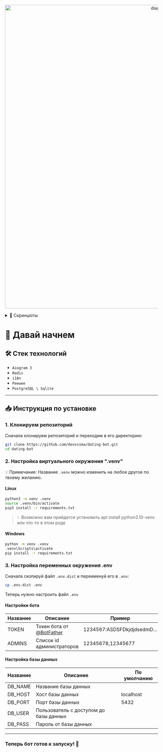 <p align="center">
  <img src="https://i.ibb.co/ZVyJ7ky/Screenshot-52.png" alt="diagram" width="1000">
</p>
<details>
  <summary>📸 Скриншоты</summary>
  
  <p align="center">
    <img src="https://i.ibb.co/ggvC6kr/Screenshot-53.png" alt="Screenshot 1" width="800">
  </p>
  <p align="center">
    <img src="https://pbs.twimg.com/media/GYKn8I_WAAAvErl?format=jpg&name=large" alt="Screenshot 2" width="800">
  </p>
  <!-- <p align="center">
    <img src="https://pbs.twimg.com/media/GYKn8I_WAAAvErl?format=jpg&name=large" alt="Screenshot 3" width="500">
  </p> -->
</details>

# 🚀 Давай начнем

## 🛠️ Стек технологий
- `Aiogram 3`
- `Redis`
- `i18n`
- `Peewee`
- `PostgreSQL \ Sqlite`

---

## 📥 Инструкция по установке

### 1. Клонируем репозиторий

Сначала клонируем репозиторий и переходим в его директорию:

```bash
git clone https://github.com/devvsima/dating-bot.git
cd dating-bot
```



### 2. Настройка виртуального окружения ".venv"

💡 Примечание: Название `.venv` можно изменить на любое другое по твоему желанию.

#### Linux


```bash
python3 -m venv .venv
source .venv/bin/activate
pip3 install -r requirements.txt
```
> 💡 Возможно вам прийдется установить apt install python3.10-venv или что-то в этом роде


#### Windows


```bash
python -m venv .venv
.venv\Scripts\activate
pip install -r requirements.txt
```



### 3. Настройка переменных окружения .env

Сначала скопируй файл `.env.dist` и переименуй его в `.env`:

```bash
cp .env.dist .env
```

Теперь нужно настроить файл `.env`



#### Настройки бота

| Название | Описание                                           | Пример                      |
| -------- | -------------------------------------------------- | --------------------------- |
| TOKEN    | Токен бота от [@BotFather](https://t.me/BotFather) | 1234567:ASDSFDkjdjdsedmD... |
| ADMINS   | Список id администраторов                          | 12345678,12345677           |



#### Настройка базы данных

| Название | Описание                               | По умолчанию |
| -------- | -------------------------------------- | ------------ |
| DB_NAME  | Название базы данных                   |              |
| DB_HOST  | Хост базы данных                       | localhost    |
| DB_PORT  | Порт базы данных                       | 5432         |
| DB_USER  | Пользователь с доступом до базы данных |              |
| DB_PASS  | Пароль от базы данных                  |              |

---

### Теперь бот готов к запуску! 🎉

